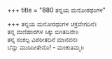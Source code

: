 +++
title = "880 ತನ್ನಯ ಮನೋರಥಂಗಳ"

+++
ತನ್ನಯ ಮನೋರಥಂಗಳ ಚಕ್ರವೇಗದಿನೆ।  
ತನ್ನ ಮಣಿಹಾರಗಳ ಸಿಕ್ಕು ಬಿಗಿತದಿನೇ॥  
ತನ್ನ ಸಂಕಲ್ಪ ವಿಪರೀತದಿನೆ ಮಾನವನ।  
ಬೆನ್ನು ಮುರಿದೀತೇನೊ! - ಮಂಕುತಿಮ್ಮ॥  

